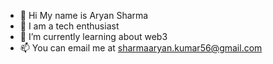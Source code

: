 - 👋 Hi My name is Aryan Sharma 
- 👀 I am a tech enthusiast
- 🌱 I’m currently learning about web3  
- 📫 You can email me at sharmaaryan.kumar56@gmail.com

<!---
aryansharma56/aryansharma56 is a ✨ special ✨ repository because its `README.md` (this file) appears on your GitHub profile.
You can click the Preview link to take a look at your changes.
--->
